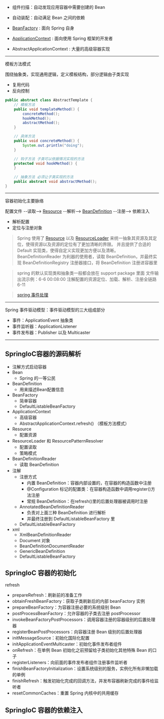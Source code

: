 - 组件扫描：自动发现应用容器中需要创建的 Bean
- 自动装配：自动满足 Bean 之间的依赖


- [BeanFactory](uml/BeanFactory.uml) : 面向 Spring 自身
- [ApplicationContext](uml/ApplicationContext.uml) : 面向使用 Spring 框架的开发者
- AbstractApplicationContext : 大量的高级容器实现

---

模板方法模式

围绕抽象类，实现通用逻辑，定义模板结构，部分逻辑由子类实现

- 复用代码
- 反向控制

```java
public abstract class AbstractTemplate {
    // 模板方法
    public void templateMethod() {
        concreteMethod();
        hookMethod();
        abstractMethod();
    }

    // 具体方法
    public void concreteMethod() {
        System.out.println("doing");
    }

    // 钩子方法 子类可以依据情况实现的方法
    protected void hookMethod() {
    }
    
    // 抽象方法 必须让子类实现的方法
    public abstract void abstractMethod();
}
```

---

容器初始化主要脉络

配置文件 --读取--> [Resource](uml/Resource.uml) --解析--> [BeanDefinition](uml/BeanDefinition.uml) --注册--> 依赖注入

- 解析配置
- 定位与注册对象


> Spring 使用了 [Resource](uml/Resource.uml) 以及 [ResourceLoader](uml/ResourceLoader.uml) 来统一抽象其资源及其定位，使得资源以及资源的定位有了更加清晰的界限。
> 并且提供了合适的 Default 实现类，使得自定义实现更加方便以及清晰。
> BeanDefinitionReader 为利器的使用者，读取 BeanDefinition，并最终实现 BeanDefinitionRegistry 注册器接口，将 BeanDefinition 注册进容器里

> spring 的默认实现类和抽象类一般都会放在 support package 里面
> 文件输出流示例：6-6 00:08:00 注解配置的资源定位、加载、解析、注册全链路 6-11

> [spring 事件处理](https://docs.spring.io/spring-framework/docs/current/reference/html/core.html#context-functionality-events)

---

Spring 事件驱动模型：事件驱动模型的三大组成部分

- 事件：ApplicationEvent 抽象类
- 事件监听器：ApplicationListener
- 事件发布器：Publisher 以及 Multicaster

---

## SpringIoC容器的源码解析

- 注解方式启动容器
- Bean
    - Spring 的一等公民
- BeanDefinition
    - 用来描述Bean配置信息
- BeanFactory
    - 简单容器
    - DefaultListableBeanFactory
- ApplicationContext
    - 高级容器
    - AbstractApplicationContext.refresh() （模板方法模式）
- Resource
    - 配置资源
- ResourceLoader 和 ResourcePatternResolver
    - 配置读取
    - 策略模式
- BeanDefinitionReader
    - 读取 BeanDefinition
- 注解
    - 注册方式
        - 内置 BeanDefinition：容器内部设置的，在容器的构造函数中注册
        - @Configuration 标记的配置类：在容器构造函数中调用register()方法注册
        - 常规 BeanDefinition：在refresh()里的后置处理器被调用时注册
    - AnnotatedBeanDefinitionReader
        - 负责对上面三种 BeanDefinition 进行解析
        - 并最终注册到 DefaultListableBeanFactory 里
    - DefaultListableBeanFactory
- xml
    - XmlBeanDefinitionReader
    - Document 对象
    - BeanDefinitionDocumentReader
    - GenericBeanDefinition
    - DefaultListableBeanFactory

## SpringIoC 容器的初始化

refresh

- prepareRefresh：刷新前的准备工作
- obtainFreshBeanFactory：获取子类刷新后的内部 beanFactory 实例
- prepareBeanFactory：为容器注册必要的系统级别 Bean
- postProcessBeanFactory：允许容器的子类去注册 postProcessor
- invokeBeanFactoryPostProcessors：调用容器注册的容器级别的后置处理器
- registerBeanPostProcessors：向容器注册 Bean 级别的后置处理器
- initMessageSource：初始化国际化配置
- initApplicationEventMulticaster：初始化事件发布者组件
- onRefresh：在单例 Bean 初始化之前预留给子类初始化其他特殊 Bean 的口子
- registerListeners：向前面的事件发布者组件注册事件监听者
- finishBeanFactoryInitialization：设置系统级别的服务，实例化所有非懒加载的单例
- finishRefresh：触发初始化完成的回调方法，并发布容器刷新完成的事件给监听者
- resetCommonCaches：重置 Spring 内核中的共用缓存

## SpringIoC 容器的依赖注入